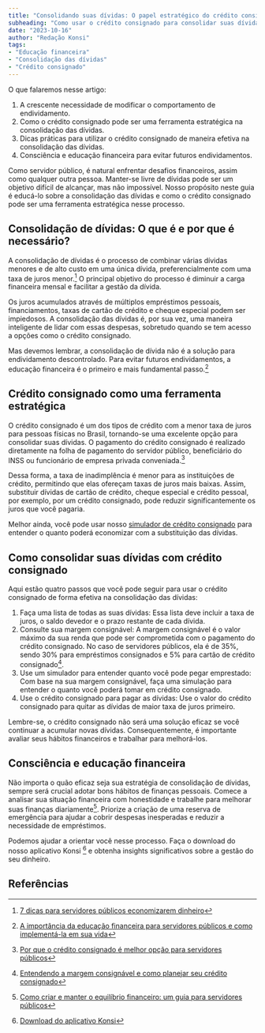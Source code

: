 ```yaml
---
title: "Consolidando suas dívidas: O papel estratégico do crédito consignado"
subheading: "Como usar o crédito consignado para consolidar suas dívidas e aliviar sua situação financeira."
date: "2023-10-16"
author: "Redação Konsi"
tags:
- "Educação financeira"
- "Consolidação das dívidas"
- "Crédito consignado"
---
```


O que falaremos nesse artigo:

1. A crescente necessidade de modificar o comportamento de endividamento.
2. Como o crédito consignado pode ser uma ferramenta estratégica na consolidação das dívidas.
3. Dicas práticas para utilizar o crédito consignado de maneira efetiva na consolidação das dívidas.
4. Consciência e educação financeira para evitar futuros endividamentos.

Como servidor público, é natural enfrentar desafios financeiros, assim como qualquer outra pessoa. Manter-se livre de dívidas pode ser um objetivo difícil de alcançar, mas não impossível. Nosso propósito neste guia é educá-lo sobre a consolidação das dívidas e como o crédito consignado pode ser uma ferramenta estratégica nesse processo. 

## Consolidação de dívidas: O que é e por que é necessário?

A consolidação de dívidas é o processo de combinar várias dívidas menores e de alto custo em uma única dívida, preferencialmente com uma taxa de juros menor.[^1^] O principal objetivo do processo é diminuir a carga financeira mensal e facilitar a gestão da dívida. 

Os juros acumulados através de múltiplos empréstimos pessoais, financiamentos, taxas de cartão de crédito e cheque especial podem ser impiedosos. A consolidação das dívidas é, por sua vez, uma maneira inteligente de lidar com essas despesas, sobretudo quando se tem acesso a opções como o crédito consignado.

Mas devemos lembrar, a consolidação de dívida não é a solução para endividamento descontrolado. Para evitar futuros endividamentos, a educação financeira é o primeiro e mais fundamental passo.[^2^]

## Crédito consignado como uma ferramenta estratégica 

O crédito consignado é um dos tipos de crédito com a menor taxa de juros para pessoas físicas no Brasil, tornando-se uma excelente opção para consolidar suas dívidas. O pagamento do crédito consignado é realizado diretamente na folha de pagamento do servidor público, beneficiário do INSS ou funcionário de empresa privada conveniada.[^3^] 

Dessa forma, a taxa de inadimplência é menor para as instituições de crédito, permitindo que elas ofereçam taxas de juros mais baixas. Assim, substituir dívidas de cartão de crédito, cheque especial e crédito pessoal, por exemplo, por um crédito consignado, pode reduzir significantemente os juros que você pagaria.

Melhor ainda, você pode usar nosso [simulador de crédito consignado](https://konsi.com.br/simulador) para entender o quanto poderá economizar com a substituição das dívidas.

## Como consolidar suas dívidas com crédito consignado

Aqui estão quatro passos que você pode seguir para usar o crédito consignado de forma efetiva na consolidação das dívidas:

1. Faça uma lista de todas as suas dívidas: Essa lista deve incluir a taxa de juros, o saldo devedor e o prazo restante de cada dívida.
2. Consulte sua margem consignável: A margem consignável é o valor máximo da sua renda que pode ser comprometida com o pagamento do crédito consignado. No caso de servidores públicos, ela é de 35%, sendo 30% para empréstimos consignados e 5% para cartão de crédito consignado[^4^].
3. Use um simulador para entender quanto você pode pegar emprestado: Com base na sua margem consignável, faça uma simulação para entender o quanto você poderá tomar em crédito consignado.
4. Use o crédito consignado para pagar as dívidas: Use o valor do crédito consignado para quitar as dívidas de maior taxa de juros primeiro.

Lembre-se, o crédito consignado não será uma solução eficaz se você continuar a acumular novas dívidas. Consequentemente, é importante avaliar seus hábitos financeiros e trabalhar para melhorá-los. 

## Consciência e educação financeira 

Não importa o quão eficaz seja sua estratégia de consolidação de dívidas, sempre será crucial adotar bons hábitos de finanças pessoais. Comece a analisar sua situação financeira com honestidade e trabalhe para melhorar suas finanças diariamente[^5^]. Priorize a criação de uma reserva de emergência para ajudar a cobrir despesas inesperadas e reduzir a necessidade de empréstimos.

Podemos ajudar a orientar você nesse processo. Faça o download do nosso aplicativo Konsi [^6^] e obtenha insights significativos sobre a gestão do seu dinheiro.

## Referências 

[^1^]: [7 dicas para servidores públicos economizarem dinheiro](https://konsi.com.br/postagens/7-dicas-para-servidores-publicos-economizarem-dinheiro)
[^2^]: [A importância da educação financeira para servidores públicos e como implementá-la em sua vida](https://konsi.com.br/postagens/a-importancia-da-educao-financeira-para-servidores-pblicos-e-como-implement-la-em-sua-vida)
[^3^]: [Por que o crédito consignado é melhor opção para servidores públicos](https://konsi.com.br/postagens/por-que-o-crdito-consignado-a-melhor-escolha-para-servidores-pblicos)
[^4^]: [Entendendo a margem consignável e como planejar seu crédito consignado](https://konsi.com.br/postagens/entendendo-a-margem-consignvel-como-planejar-seu-crdito-consignado)
[^5^]: [Como criar e manter o equilíbrio financeiro: um guia para servidores públicos](https://konsi.com.br/postagens/como-criar-e-manter-o-equilbrio-financeiro-um-guia-para-servidores-pblicos)
[^6^]: [Download do aplicativo Konsi](https://konsi.com.br/download)
